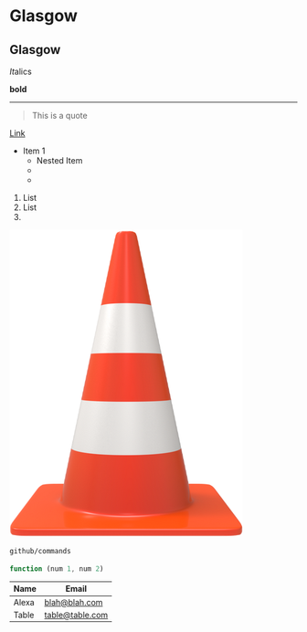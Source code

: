 # Glasgow
## Glasgow

*It*alics

**bold**

---

> This is a quote

[Link](http;//google.com "Google")

* Item 1
    * Nested Item
    * 
    * 

1. List
2. List
3. 

![Traffic Cone](assets/images/glasgow-images/cmaxtrafficcone.png)

```bash
github/commands
```

```javascript
function (num 1, num 2)
```

| Name      | Email       |
| ----------|-------------|
|Alexa      | blah@blah.com |
|Table      |table@table.com |
